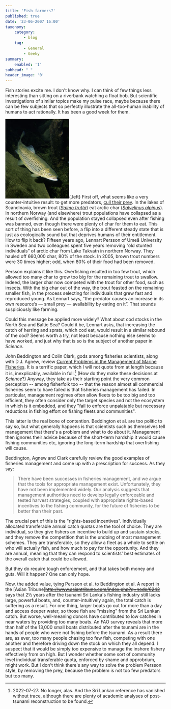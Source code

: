 ```yaml
---
title: 'Fish farmers?'
published: true
date: '23-06-2007 16:00'
taxonomy:
    category:
        - blog
    tag:
        - General
        - Geeky
summary:
    enabled: '1'
subhead: " "
header_image: '0'
---
```


Fish stories excite me. I don't know why. I can think of few things less interesting than sitting on a riverbank watching a float bob. But scientific investigations of similar topics make my pulse race, maybe because there can be few subjects that so perfectly illustrate the all-too-human inability of humans to act rationally. It has been a good week for them.

![Brown trout underwater](200px-Brown_trout_1.jpg){.left} First off, what seems like a very counter-intuitive result: to get more predators, [cull their prey](https://www.science.org/doi/abs/10.1126/science.1141412). In the lakes of Scandinavia, brown trout (_[Salmo trutta](https://en.wikipedia.org/wiki/Brown_trout)_) eat arctic char (_[Salvelinus alpinus](https://en.wikipedia.org/wiki/Arctic_char)_). In northern Norway (and elsewhere) trout populations have collapsed as a result of overfishing. And the population stayed collapsed even after fishing was banned, even though there were plenty of char for them to eat. This sort of thing has been seen before, a flip into a different steady state that is just as ecologically sound but that deprives humans of their entitlement. How to flip it back?  Fifteen years ago, Lennart Persson of Umeå University in Sweden and two colleagues spent five years removing “old stunted individuals” of arctic char from Lake Takvatn in northern Norway. They hauled off 660,000 char, 80% of the stock. In 2005, brown trout numbers were 30 times higher; odd, when 80% of their food had been removed.

Persson explains it like this. Overfishing resulted in too few trout, which allowed too many char to grow too big for the remaining trout to swallow. Indeed, the larger char now competed with the trout for other food, such as insects. With the big char out of the way, the trout feasted on the remaining smaller fish, in the process selecting for individuals that grew fast and reproduced young. As Lennart says, ”the predator causes an increase in its own resource’s — small prey — availability by eating on it”. That sounds suspiciously like farming.

Could this message be applied more widely? What about cod stocks in the North Sea and Baltic Sea?  Could it be, Lennart asks, that increasing the catch of herring and sprats, which cod eat, would result in a similar rebound of the cod? Seems worth a try, not least because nothing else seems to have worked, and just why that is so is the subject of another paper in _Science_.

John Beddington and Colin Clark, gods among fisheries scientists, along with D.J. Agnew, review [Current Problems in the Management of Marine Fisheries](https://www.science.org/doi/full/10.1126/science.1137362). It is a terrific paper, which I will not quote from at length because it is, inexplicably, available in full.[^1] (How do they make these decisions at _Science_?) Anyway, they take as their starting point the very common perception -- among fisherfolk too -- that the reason almost all commercial fisheries seem to have failed is that fisheries management has failed. In particular, management regimes often allow fleets to be too big and too efficient, they often consider only the target species and not the ecosystem in which is it embedded, and they "fail to enforce unpalatable but necessary reductions in fishing effort on fishing fleets and communities".

This latter is the real bone of contention. Beddington et al. are too politic to say so, but what generally happens is that scientists such as themselves tell management that there's a problem and what to do about it. Management then ignores their advice because of the short-term hardship it would cause fishing communities etc, ignoring the long-term hardship that overfishing will cause.

Beddington, Agnew and Clark carefully review the good examples of fisheries management and come up with a prescription for success. As they say:

> There have been successes in fisheries management, and we argue that the tools for appropriate management exist. Unfortunately, they have not been implemented widely. Our analysis suggests that management authorities need to develop legally enforceable and tested harvest strategies, coupled with appropriate rights-based incentives to the fishing community, for the future of fisheries to be better than their past.

The crucial part of this is the "rights-based incentives". Individually allocated transferable annual catch quotas are the tool of choice. They are individual, so they give fishers an incentive to build up and sustain stocks, and they remove the competition that is the undoing of most management schemes. They are transferable, so they allow a fleet as a whole to settle on who will actually fish, and how much to pay for the opportunity. And they are annual, meaning that they can respond to scientists' best estimates of the overall catch that could be allowed.

But they do require tough enforcement, and that takes both money and guts. Will it happen? One can only hope.

Now, the added value, tying Persson et al. to Beddington et al. A report in the [Asian Tribune]~~http://www.asiantribune.com/index.php?q=node/6242~~ says that 2½ years after the tsunami Sri Lanka's fishing industry still lacks large, powerful boats, and, counter-intuitively again, the total catch is suffering as a result. For one thing, larger boats go out for more than a day and access deeper water, so those fish are "missing" from the Sri Lankan catch. But worse, well-meaning donors have contributed to low catches in near waters by providing too many boats. An FAO survey reveals that more than half of the 13,000 small boats distributed after the tsunami are in the hands of people who were not fishing before the tsunami. As a result there are, as ever, too many people chasing too few fish, competing with one another and therefore driving down the stock on which they all depend. I suspect that it would be simply too expensive to manage the inshore fishery effectively from on high. But I wonder whether some sort of community level individual transferable quota, enforced by shame and opprobrium, might work. But I don't think there's any way to solve the problem Persson style, by removing the prey, because the problem is not too few predators but too many.

[^1]: 2022-07-27: No longer, alas. And the Sri Lankan reference has vanished without trace, although there are plenty of academic analyses of post-tsunami reconstruction to be found.
